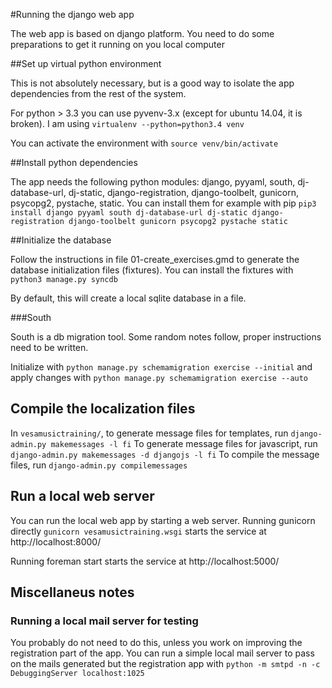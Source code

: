 #Running the django web app

The web app is based on django platform. You need to do some preparations to get it running on you local computer

##Set up virtual python environment

This is not absolutely necessary, but is a good way to isolate the
app dependencies from the rest of the system.

For python > 3.3 you can use pyvenv-3.x (except for ubuntu 14.04, it is broken). I am using
```virtualenv --python=python3.4 venv```

You can activate the environment with
```source venv/bin/activate```

##Install python dependencies

The app needs the following python modules: django, pyyaml, south, dj-database-url, dj-static, django-registration, django-toolbelt, gunicorn, psycopg2, pystache, static. You can install them for example with pip
```pip3 install django pyyaml south dj-database-url dj-static django-registration django-toolbelt gunicorn psycopg2 pystache static```

##Initialize the database

Follow the instructions in file 01-create_exercises.gmd to generate the database initialization files (fixtures). You can install the fixtures with
```python3 manage.py syncdb```

By default, this will create a local sqlite database in a file.

###South

South is a db migration tool. Some random notes follow, proper instructions need to be written.

Initialize with
```python manage.py schemamigration exercise --initial```
and apply changes with
```python manage.py schemamigration exercise --auto```

## Compile the localization files

In `vesamusictraining/`, to generate message files for templates, run
```django-admin.py makemessages -l fi```
To generate message files for javascript, run
```django-admin.py makemessages -d djangojs -l fi```
To compile the message files, run
```django-admin.py compilemessages```

## Run a local web server
You can run the local web app by starting a web server. Running gunicorn directly
```gunicorn vesamusictraining.wsgi```
starts the service at http://localhost:8000/

Running
    foreman start
starts the service at http://localhost:5000/

## Miscellaneus notes

### Running a local mail server for testing

You probably do not need to do this, unless you work on
improving the registration part of the app. You can run
a simple local mail server to pass on the mails generated
but the registration app with
```python -m smtpd -n -c DebuggingServer localhost:1025```
